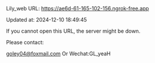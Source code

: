 Lily_web URL: https://ae6d-61-165-102-156.ngrok-free.app

Updated at: 2024-12-10 18:49:45

If you cannot open this URL, the server might be down.

Please contact: 

goley04@foxmail.com Or Wechat:GL_yeaH